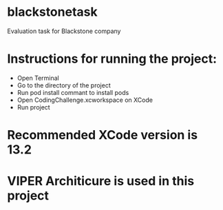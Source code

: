 # blackstonetask
Evaluation task for Blackstone company

# Instructions for running the project:
- Open Terminal
- Go to the directory of the project
- Run pod install commant to install pods
- Open CodingChallenge.xcworkspace on XCode
- Run project

# Recommended XCode version is 13.2

# VIPER Architicure is used in this project

